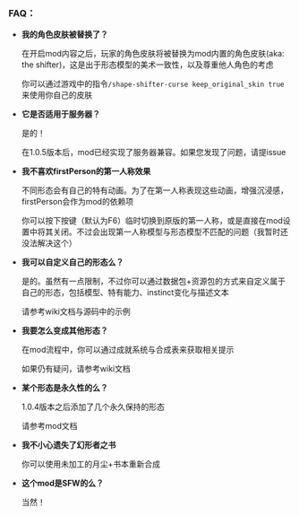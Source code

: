 ### FAQ：

- **我的角色皮肤被替换了？**

    在开启mod内容之后，玩家的角色皮肤将被替换为mod内置的角色皮肤(aka: the shifter)，这是出于形态模型的美术一致性，以及尊重他人角色的考虑

    你可以通过游戏中的指令`/shape-shifter-curse keep_original_skin true`来使用你自己的皮肤

- **它是否适用于服务器？**

   是的！

   在1.0.5版本后，mod已经实现了服务器兼容。如果您发现了问题，请提issue

- **我不喜欢firstPerson的第一人称效果**

    不同形态会有自己的特有动画。为了在第一人称表现这些动画，增强沉浸感，firstPerson会作为mod的依赖项

    你可以按下按键（默认为F6）临时切换到原版的第一人称，或是直接在mod设置中将其关闭。不过会出现第一人称模型与形态模型不匹配的问题（我暂时还没法解决这个）

- **我可以自定义自己的形态么？**

    是的。虽然有一点限制，不过你可以通过数据包+资源包的方式来自定义属于自己的形态，包括模型、特有能力、instinct变化与描述文本

    请参考wiki文档与源码中的示例

- **我要怎么变成其他形态？**

   在mod流程中，你可以通过成就系统与合成表来获取相关提示 

   如果仍有疑问，请参考wiki文档

- **某个形态是永久性的么？**

    1\.0.4版本之后添加了几个永久保持的形态

   请参考mod文档

- **我不小心遗失了幻形者之书**

    你可以使用未加工的月尘+书本重新合成

- **这个mod是SFW的么？**

    当然！